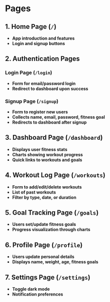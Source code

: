 # Pages

## 1. Home Page (`/`)
- **App introduction and features**
- **Login and signup buttons**

## 2. Authentication Pages
### Login Page (`/login`)
- **Form for email/password login**
- **Redirect to dashboard upon success**

### Signup Page (`/signup`)
- **Form to register new users**
- **Collects name, email, password, fitness goal**
- **Redirects to dashboard after signup**

## 3. Dashboard Page (`/dashboard`)
- **Displays user fitness stats**
- **Charts showing workout progress**
- **Quick links to workouts and goals**

## 4. Workout Log Page (`/workouts`)
- **Form to add/edit/delete workouts**
- **List of past workouts**
- **Filter by type, date, or duration**

## 5. Goal Tracking Page (`/goals`)
- **Users set/update fitness goals**
- **Progress visualization through charts**

## 6. Profile Page (`/profile`)
- **Users update personal details**
- **Displays name, weight, age, fitness goals**

## 7. Settings Page (`/settings`)
- **Toggle dark mode**
- **Notification preferences**

